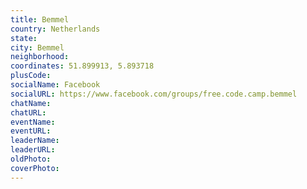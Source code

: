 ```yaml
---
title: Bemmel
country: Netherlands
state: 
city: Bemmel
neighborhood: 
coordinates: 51.899913, 5.893718
plusCode:
socialName: Facebook
socialURL: https://www.facebook.com/groups/free.code.camp.bemmel
chatName:
chatURL:
eventName:
eventURL:
leaderName:
leaderURL:
oldPhoto: 
coverPhoto:
---
```

